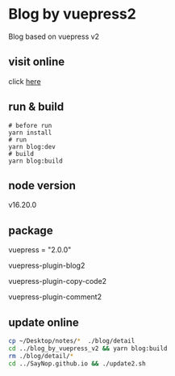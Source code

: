 # Blog by vuepress2
Blog based on vuepress v2

## visit online
click [here](https://saynop.github.io/)

## run & build
```shell
# before run
yarn install
# run
yarn blog:dev
# build
yarn blog:build
```

## node version
v16.20.0

## package
vuepress = "2.0.0"<br>

vuepress-plugin-blog2<br>

vuepress-plugin-copy-code2<br>

vuepress-plugin-comment2<br>

## update online
```bash
cp ~/Desktop/notes/*  ./blog/detail
cd ../blog_by_vuepress_v2 && yarn blog:build
rm ./blog/detail/*
cd ../SayNop.github.io && ./update2.sh
```
